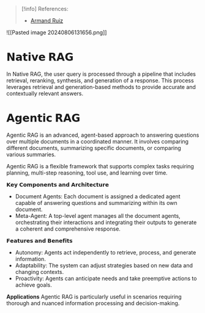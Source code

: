 > [!info] References:
> - [Armand Ruiz](https://www.linkedin.com/posts/armand-ruiz_forget-rag-welcome-agentic-rag-%3F%3F-activity-7225817830389071872-ltU1?utm_source=share&utm_medium=member_desktop)

![[Pasted image 20240806131656.png]]
# 𝗡𝗮𝘁𝗶𝘃𝗲 𝗥𝗔𝗚 
In Native RAG, the user query is processed through a pipeline that includes retrieval, reranking, synthesis, and generation of a response. This process leverages retrieval and generation-based methods to provide accurate and contextually relevant answers. 
 
# 𝗔𝗴𝗲𝗻𝘁𝗶𝗰 𝗥𝗔𝗚 
Agentic RAG is an advanced, agent-based approach to answering questions over multiple documents in a coordinated manner. It involves comparing different documents, summarizing specific documents, or comparing various summaries. 
 
Agentic RAG is a flexible framework that supports complex tasks requiring planning, multi-step reasoning, tool use, and learning over time. 
 
𝗞𝗲𝘆 𝗖𝗼𝗺𝗽𝗼𝗻𝗲𝗻𝘁𝘀 𝗮𝗻𝗱 𝗔𝗿𝗰𝗵𝗶𝘁𝗲𝗰𝘁𝘂𝗿𝗲 
- Document Agents: Each document is assigned a dedicated agent capable of answering questions and summarizing within its own document. 
 - Meta-Agent: A top-level agent manages all the document agents, orchestrating their interactions and integrating their outputs to generate a coherent and comprehensive response. 
 
𝗙𝗲𝗮𝘁𝘂𝗿𝗲𝘀 𝗮𝗻𝗱 𝗕𝗲𝗻𝗲𝗳𝗶𝘁𝘀 
- Autonomy: Agents act independently to retrieve, process, and generate information. 
 - Adaptability: The system can adjust strategies based on new data and changing contexts. 
 - Proactivity: Agents can anticipate needs and take preemptive actions to achieve goals. 

**Applications**
Agentic RAG is particularly useful in scenarios requiring thorough and nuanced information processing and decision-making. 